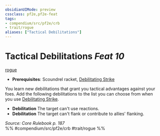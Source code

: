 ```yaml
---
obsidianUIMode: preview
cssclass: pf2e,pf2e-feat
tags:
- compendium/src/pf2e/crb
- trait/rogue
aliases: ["Tactical Debilitations"]
---
```

# Tactical Debilitations  *Feat 10*  
[rogue](rules/traits/rogue.md "Rogue Class Trait")  

- **Prerequisites**: Scoundrel racket, [Debilitating Strike](rules/actions/debilitating-strike.md)

You learn new debilitations that grant you tactical advantages against your foes. Add the following debilitations to the list you can choose from when you use [Debilitating Strike](rules/actions/debilitating-strike.md).

- **Debilitation** The target can't use reactions.
- **Debilitation** The target can't flank or contribute to allies' flanking.

*Source: Core Rulebook p. 187*  
%% #compendium/src/pf2e/crb #trait/rogue %%
